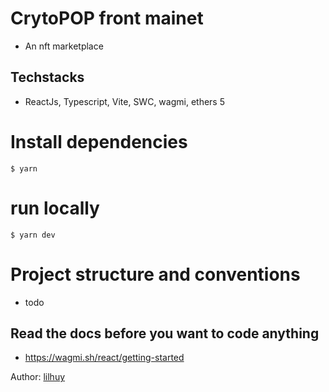 # CrytoPOP front mainet
- An nft marketplace
## Techstacks
- ReactJs, Typescript, Vite, SWC, wagmi, ethers 5
# Install dependencies
`$ yarn`
# run locally
`$ yarn dev`
# Project structure and conventions
- todo
## Read the docs before you want to code anything
- https://wagmi.sh/react/getting-started


Author: <a href="https://github.com/lilhuy0405" target="_blank">lilhuy</a>